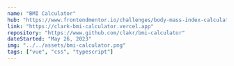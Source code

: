 ```yaml
---
name: "BMI Calculator"
hub: "https://www.frontendmentor.io/challenges/body-mass-index-calculator-brrBkfSz1T"
link: "https://clark-bmi-calculator.vercel.app"
repository: "https://www.github.com/clakr/bmi-calculator"
dateStarted: "May 26, 2023"
img: "../../assets/bmi-calculator.png"
tags: ["vue", "css", "typescript"]
---
```

